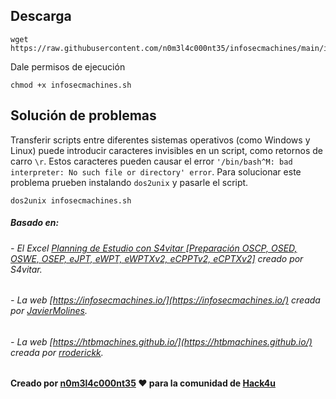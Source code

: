 ## Descarga

```shell
wget https://raw.githubusercontent.com/n0m3l4c000nt35/infosecmachines/main/infosecmachines.sh
```

Dale permisos de ejecución

```shell
chmod +x infosecmachines.sh
```

## Solución de problemas

Transferir scripts entre diferentes sistemas operativos (como Windows y Linux) puede introducir caracteres invisibles en un script, como retornos de carro `\r`. Estos caracteres pueden causar el error `'/bin/bash^M: bad interpreter: No such file or directory' error`.
Para solucionar este problema prueben instalando `dos2unix` y pasarle el script.

```shell
dos2unix infosecmachines.sh
```

##### Basado en:
###### - El Excel [Planning de Estudio con S4vitar [Preparación OSCP, OSED, OSWE, OSEP, eJPT, eWPT, eWPTXv2, eCPPTv2, eCPTXv2]](https://docs.google.com/spreadsheets/d/1dzvaGlT_0xnT-PGO27Z_4prHgA8PHIpErmoWdlUrSoA/edit#gid=0) creado por S4vitar.
###### - La web [https://infosecmachines.io/](https://infosecmachines.io/) creada por [JavierMolines](https://github.com/JavierMolines/).
###### - La web [https://htbmachines.github.io/](https://htbmachines.github.io/) creada por [rroderickk](https://github.com/rroderickk).

#### Creado por [n0m3l4c000nt35](https://github.com/n0m3l4c000nt35) ♥ para la comunidad de [Hack4u](https://hack4u.io/)
